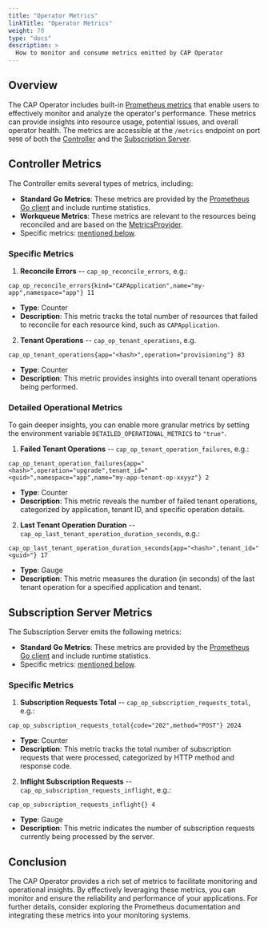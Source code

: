 ```yaml
---
title: "Operator Metrics"
linkTitle: "Operator Metrics"
weight: 70
type: "docs"
description: >
  How to monitor and consume metrics emitted by CAP Operator
---
```


## Overview

The CAP Operator includes built-in [Prometheus metrics](https://pkg.go.dev/github.com/prometheus/client_golang/prometheus) that enable users to effectively monitor and analyze the operator's performance. These metrics can provide insights into resource usage, potential issues, and overall operator health. The metrics are accessible at the `/metrics` endpoint on port `9090` of both the [Controller](docs/concepts/operator-components/controller/) and the [Subscription Server](docs/concepts/operator-components/subscription-server/).

## Controller Metrics

The Controller emits several types of metrics, including:

- **Standard Go Metrics**: These metrics are provided by the [Prometheus Go client](https://pkg.go.dev/github.com/prometheus/client_golang/prometheus/collectors#WithGoCollectorRuntimeMetrics) and include runtime statistics.
- **Workqueue Metrics**: These metrics are relevant to the resources being reconciled and are based on the [MetricsProvider](https://pkg.go.dev/k8s.io/client-go/util/workqueue#MetricsProvider).
- Specific metrics: [mentioned below](#specific-metrics).

### Specific Metrics

1. **Reconcile Errors** -- `cap_op_reconcile_errors`, e.g.:
```
cap_op_reconcile_errors{kind="CAPApplication",name="my-app",namespace="app"} 11
```
- **Type**: Counter
- **Description**: This metric tracks the total number of resources that failed to reconcile for each resource kind, such as `CAPApplication`.

2. **Tenant Operations** -- `cap_op_tenant_operations`, e.g.
```
cap_op_tenant_operations{app="<hash>",operation="provisioning"} 83
```
- **Type**: Counter
- **Description**: This metric provides insights into overall tenant operations being performed.

### Detailed Operational Metrics

To gain deeper insights, you can enable more granular metrics by setting the environment variable `DETAILED_OPERATIONAL_METRICS` to `"true"`.

1. **Failed Tenant Operations** -- `cap_op_tenant_operation_failures`, e.g.:
```
cap_op_tenant_operation_failures{app="<hash>",operation="upgrade",tenant_id="<guid>",namespace="app",name="my-app-tenant-op-xxyyz"} 2
```
- **Type**: Counter
- **Description**: This metric reveals the number of failed tenant operations, categorized by application, tenant ID, and specific operation details.

2. **Last Tenant Operation Duration** -- `cap_op_last_tenant_operation_duration_seconds`, e.g.:
```
cap_op_last_tenant_operation_duration_seconds{app="<hash>",tenant_id="<guid>"} 17
```
- **Type**: Gauge
- **Description**: This metric measures the duration (in seconds) of the last tenant operation for a specified application and tenant.

## Subscription Server Metrics

The Subscription Server emits the following metrics:
- **Standard Go Metrics**: These metrics are provided by the [Prometheus Go client](https://pkg.go.dev/github.com/prometheus/client_golang/prometheus/collectors#WithGoCollectorRuntimeMetrics) and include runtime statistics.
- Specific metrics: [mentioned below](#specific-metrics-1).

### Specific Metrics

1. **Subscription Requests Total** -- `cap_op_subscription_requests_total`, e.g.:
```
cap_op_subscription_requests_total{code="202",method="POST"} 2024
```
- **Type**: Counter
- **Description**: This metric tracks the total number of subscription requests that were processed, categorized by HTTP method and response code.

2. **Inflight Subscription Requests** -- `cap_op_subscription_requests_inflight`, e.g.:
```
cap_op_subscription_requests_inflight{} 4
```
- **Type**: Gauge
- **Description**: This metric indicates the number of subscription requests currently being processed by the server.

## Conclusion

The CAP Operator provides a rich set of metrics to facilitate monitoring and operational insights. By effectively leveraging these metrics, you can monitor and ensure the reliability and performance of your applications. For further details, consider exploring the Prometheus documentation and integrating these metrics into your monitoring systems.